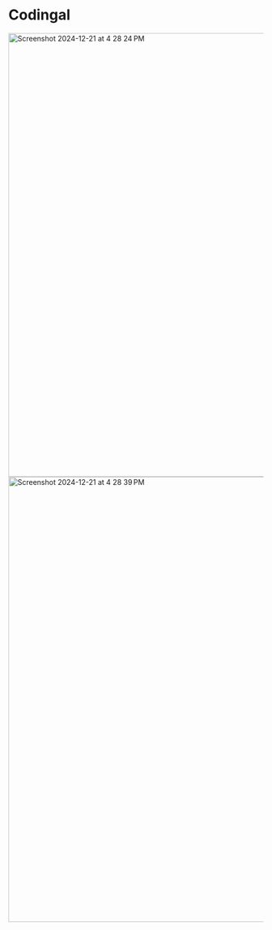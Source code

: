 # Codingal
<img width="874" alt="Screenshot 2024-12-21 at 4 28 24 PM" src="https://github.com/user-attachments/assets/025c074a-25f0-422f-9134-b61c1ee54354" />
<img width="877" alt="Screenshot 2024-12-21 at 4 28 39 PM" src="https://github.com/user-attachments/assets/bac67f19-1107-40fe-a7a5-d881cb2dfd7a" />
